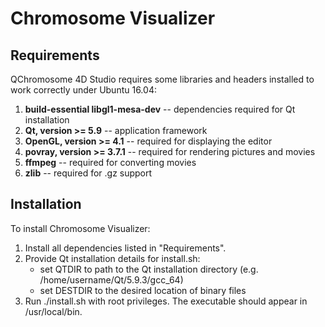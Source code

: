Chromosome Visualizer
=====================

Requirements
------------

QChromosome 4D Studio requires some libraries and headers installed to work correctly under Ubuntu 16.04:  
1.  **build-essential libgl1-mesa-dev** -- dependencies required for Qt installation
2.  **Qt, version >= 5.9** -- application framework
3.  **OpenGL, version >= 4.1** -- required for displaying the editor
4.  **povray, version >= 3.7.1** -- required for rendering pictures and movies
5.  **ffmpeg** -- required for converting movies
6.  **zlib** -- required for .gz support


Installation
------------

To install Chromosome Visualizer:
1.  Install all dependencies listed in "Requirements".
2.  Provide Qt installation details for install.sh:
      * set QTDIR to path to the Qt installation directory (e.g. /home/username/Qt/5.9.3/gcc_64)
      * set DESTDIR to the desired location of binary files
3.  Run ./install.sh with root privileges. The executable should appear in /usr/local/bin.
